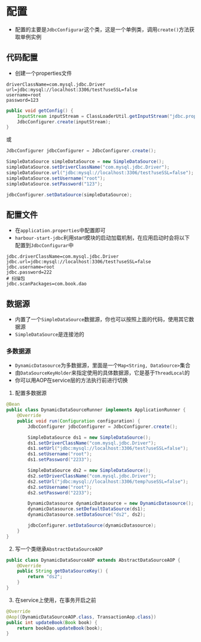 # 配置

* 配置的主要是`JdbcConfigurar`这个类，这是一个单例类，调用`create()`方法获取单例实例

## 代码配置

* 创建一个properties文件

```properties
driverClassName=com.mysql.jdbc.Driver
url=jdbc:mysql://localhost:3306/test?useSSL=false
username=root
password=123
```

```java
public void getConfig() {
    InputStream inputStream = ClassLoaderUtil.getInputStream("jdbc.properties");
    JdbcConfigurer.create(inputStream);
}
```

或

```java
JdbcConfigurer jdbcConfigurer = JdbcConfigurer.create();

SimpleDataSource simpleDataSource = new SimpleDataSource();
simpleDataSource.setDriverClassName("com.mysql.jdbc.Driver");
simpleDataSource.url("jdbc:mysql://localhost:3306/test?useSSL=false");
simpleDataSource.setUsername("root");
simpleDataSource.setPassword("123");

jdbcConfigurer.setDataSource(simpleDataSource);
```

## 配置文件

* 在`application.properties`中配置即可
* `harbour-start-jdbc`利用start模块的启动加载机制，在应用启动时会将以下配置到`JdbcConfigurar`中

```properties
jdbc.driverClassName=com.mysql.jdbc.Driver
jdbc.url=jdbc:mysql://localhost:3306/test?useSSL=false
jdbc.username=root
jdbc.password=222
# 扫描包
jdbc.scanPackages=com.book.dao
```

## 数据源

* 内置了一个`SimpleDataSource`数据源，你也可以按照上面的代码，使用其它数据源
* `SimpleDataSource`是连接池的

### 多数据源

* `DynamicDatasource`为多数据源，里面是一个`Map<String, DataSource>`集合
* 由`DataSourceKeyHolder`来指定使用的具体数据源，它是基于`ThreadLocal`的
* 你可以用AOP在service层的方法执行前进行切换

1. 配置多数据源

```java
@Bean
public class DynamicDataSourceRunner implements ApplicationRunner {
    @Override
    public void run(Configuration configuration) {
        JdbcConfigurer jdbcConfigurer = JdbcConfigurer.create();

        SimpleDataSource ds1 = new SimpleDataSource();
        ds1.setDriverClassName("com.mysql.jdbc.Driver");
        ds1.setUrl("jdbc:mysql://localhost:3306/test?useSSL=false");
        ds1.setUsername("root");
        ds1.setPassword("2233");

        SimpleDataSource ds2 = new SimpleDataSource();
        ds2.setDriverClassName("com.mysql.jdbc.Driver");
        ds2.setUrl("jdbc:mysql://localhost:3306/temp?useSSL=false");
        ds2.setUsername("root");
        ds2.setPassword("2233");

        DynamicDatasource dynamicDatasource = new DynamicDatasource();
        dynamicDatasource.setDefaultDataSource(ds1);
        dynamicDatasource.setDataSource("ds2", ds2);

        jdbcConfigurer.setDataSource(dynamicDatasource);
    }
}
```

2. 写一个类继承`AbstractDataSourceAOP`


```java
public class DynamicDataSourceAOP extends AbstractDataSourceAOP {
    @Override
    public String getDataSourceKey() {
        return "ds2";
    }
}
```

3. 在service上使用，在事务开启之前

```java
@Override
@Aop({DynamicDataSourceAOP.class, TransactionAop.class})
public int updateBook(Book book) {
    return bookDao.updateBook(book);
}
```